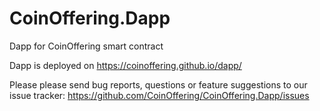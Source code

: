 # CoinOffering.Dapp

Dapp for CoinOffering smart contract

Dapp is deployed on https://coinoffering.github.io/dapp/

Please please send bug reports, questions or feature suggestions to our issue tracker:
https://github.com/CoinOffering/CoinOffering.Dapp/issues


